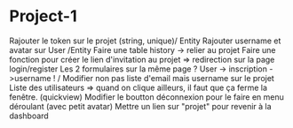 # Project-1

Rajouter le token sur le projet (string, unique)/ Entity
Rajouter username et avatar sur User /Entity
Faire une table history -> relier au projet
Faire une fonction pour créer le lien d'invitation au projet => redirection sur la page login/register
Les 2 formulaires sur la même page ?
User -> inscription ->username ! / Modifier non pas liste d'email mais username sur le projet
Liste des utilisateurs => quand on clique ailleurs, il faut que ça ferme la fenêtre. (quickview)
Modifier le boutton déconnexion pour le faire en menu déroulant (avec petit avatar)
Mettre un lien sur "projet" pour revenir à la dashboard
